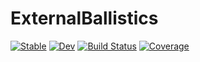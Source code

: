 # ExternalBallistics

[![Stable](https://img.shields.io/badge/docs-stable-blue.svg)](https://YayeIrene.github.io/ExternalBallistics.jl/stable)
[![Dev](https://img.shields.io/badge/docs-dev-blue.svg)](https://YayeIrene.github.io/ExternalBallistics.jl/dev)
[![Build Status](https://github.com/YayeIrene/WeaponSystems.jl/workflows/CI/badge.svg)](https://github.com/YayeIrene/ExternalBallistics.jl/actions)
[![Coverage](https://codecov.io/gh/YayeIrene/WeaponSystems.jl/branch/master/graph/badge.svg)](https://codecov.io/gh/YayeIrene/ExternalBallistics.jl)
